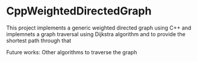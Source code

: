# CppWeightedDirectedGraph
This project implements a generic weighted directed graph using C++ and implemnets a graph traversal using Dijkstra algorithm and to provide the shortest path through that

Future works: Other algorithms to traverse the graph
